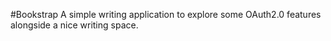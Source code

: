 #Bookstrap
A simple writing application to explore some OAuth2.0 features alongside a nice writing space.
